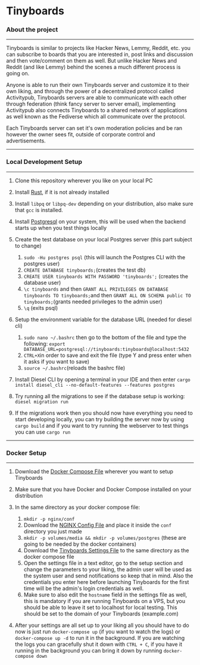 # Tinyboards

### About the project

---

Tinyboards is similar to projects like Hacker News, Lemmy, Reddit, etc. you can subscribe to boards that you are interested in, post links and discussion and then vote/comment on them as well. But unlike Hacker News and Reddit (and like Lemmy) behind the scenes a much different process is going on.

Anyone is able to run their own Tinyboards server and customize it to their own liking, and through the power of a decentralized protocol called Activitypub, Tinyboards servers are able to communicate with each other through federation (think fancy server to server email), implementing Activitypub also connects Tinyboards to a shared network of applications as well known as the Fediverse which all communicate over the protocol.

Each Tinyboards server can set it's own moderation policies and be ran however the owner sees fit, outside of corporate control and advertisements.

---



### Local Development Setup

---

1. Clone this repository wherever you like on your local PC
2. Install [Rust](https://doc.rust-lang.org/book/ch01-01-installation.html), if it is not already installed
3. Install `libpq` or `libpq-dev` depending on your distribution, also make sure that `gcc` is installed.
4. Install [Postgresql](https://www.postgresql.org/) on your system, this will be used when the backend starts up when you test things locally
5. Create the test database on your local Postgres server (this part subject to change)

   1. `sudo -Hu postgres psql` (this will launch the Postgres CLI with the postgres user)
   2. `CREATE DATABASE tinyboards;`(creates the test db)
   3. `CREATE USER tinyboards WITH PASSWORD 'tinyboards';` (creates the database user)
   4. `\c tinyboards` and then `GRANT ALL PRIVILEGES ON DATABASE tinyboards TO tinyboards;`and then `GRANT ALL ON SCHEMA public TO tinyboards;`(grants needed privileges to the admin user)
   5. `\q` (exits psql)
6. Setup the environment variable for the database URL (needed for diesel cli)

   1. `sudo nano ~/.bashrc` then go to the bottom of the file and type the following: `export DATABASE_URL=postgresql://tinyboards:tinyboards@localhost:5432`
   2. `CTRL+X`in order to save and exit the file (type Y and press enter when it asks if you want to save)
   3. `source ~/.bashrc`(reloads the bashrc file)
7. Install Diesel CLI by opening a terminal in your IDE and then enter `cargo install diesel_cli --no-default-features --features postgres`
8. Try running all the migrations to see if the database setup is working: `diesel migration run`
9. If the migrations work then you should now have everything you need to start developing locally, you can try building the server now by using `cargo build` and if you want to try running the webserver to test things you can use `cargo run`

---



### Docker Setup

---



1. Download the [Docker Compose File](https://github.com/tinyboard/tinyboards/blob/master/docker/docker-compose.yml) wherever you want to setup Tinyboards
2. Make sure that you have Docker and Docker Compose installed on your distribution
3. In the same directory as your docker compose file:

   1. `mkdir -p nginx/conf`
   2. Download the [NGINX Config File](https://github.com/tinyboard/tinyboards/blob/master/docker/nginx/conf/nginx.conf) and place it inside the `conf` directory you just made
   3. `mkdir -p volumes/media && mkdir -p volumes/postgres` (these are going to be needed by the docker containers)
   4. Download the [Tinyboards Settings File](https://github.com/tinyboard/tinyboards/blob/master/docker/tinyboards.hjson) to the same directory as the docker compose file
   5. Open the settings file in a text editor, go to the setup section and change the parameters to your liking, the admin user will be used as the system user and send notifications so keep that in mind. Also the credentials you enter here before launching Tinyboards for the first time will be the admin's login credentials as well.
   6. Make sure to also edit the `hostname` field in the settings file as well, this is mandatory if you are running Tinyboards on a VPS, but you should be able to leave it set to localhost for local testing. This should be set to the domain of your Tinyboards (example.com)
4. After your settings are all set up to your liking all you should have to do now is just run `docker-compose up` (if you want to watch the logs) or `docker-compose up -d` to run it in the background. If you are watching the logs you can gracefully shut it down with `CTRL + C`, if you have it running in the background you can bring it down by running `docker-compose down`

